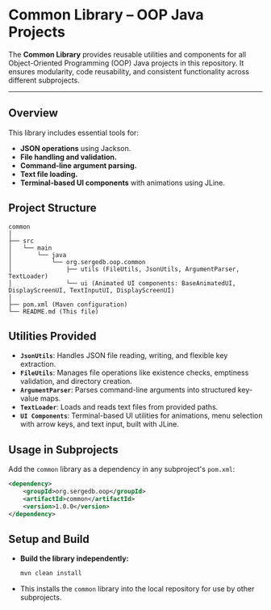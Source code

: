 # **Common Library – OOP Java Projects**

The **Common Library** provides reusable utilities and components for all Object-Oriented Programming (OOP) Java projects in this repository. It ensures modularity, code reusability, and consistent functionality across different subprojects.

---

## **Overview**
This library includes essential tools for:
- **JSON operations** using Jackson.
- **File handling and validation.**
- **Command-line argument parsing.**
- **Text file loading.**
- **Terminal-based UI components** with animations using JLine.

## **Project Structure**
```
common
│
├── src
│   └── main
│       └── java
│           └── org.sergedb.oop.common
│               ├── utils (FileUtils, JsonUtils, ArgumentParser, TextLoader)
│               └── ui (Animated UI components: BaseAnimatedUI, DisplayScreenUI, TextInputUI, DisplayScreenUI)
│
├── pom.xml (Maven configuration)
└── README.md (This file)
```

## **Utilities Provided**
- **`JsonUtils`**: Handles JSON file reading, writing, and flexible key extraction.
- **`FileUtils`**: Manages file operations like existence checks, emptiness validation, and directory creation.
- **`ArgumentParser`**: Parses command-line arguments into structured key-value maps.
- **`TextLoader`**: Loads and reads text files from provided paths.
- **`UI Components`**: Terminal-based UI utilities for animations, menu selection with arrow keys, and text input, built with JLine.

## **Usage in Subprojects**
Add the `common` library as a dependency in any subproject's `pom.xml`:
```xml
<dependency>
    <groupId>org.sergedb.oop</groupId>
    <artifactId>common</artifactId>
    <version>1.0.0</version>
</dependency>
```

## **Setup and Build**
- **Build the library independently:**
  ```bash
  mvn clean install
  ```
- This installs the `common` library into the local repository for use by other subprojects.
